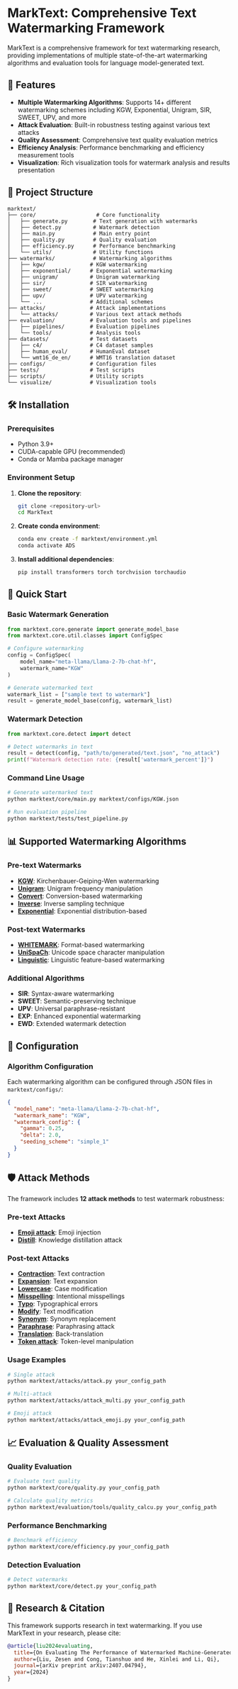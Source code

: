 # MarkText: Comprehensive Text Watermarking Framework

MarkText is a comprehensive framework for text watermarking research, providing implementations of multiple state-of-the-art watermarking algorithms and evaluation tools for language model-generated text.

## 🚀 Features

- **Multiple Watermarking Algorithms**: Supports 14+ different watermarking schemes including KGW, Exponential, Unigram, SIR, SWEET, UPV, and more
- **Attack Evaluation**: Built-in robustness testing against various text attacks
- **Quality Assessment**: Comprehensive text quality evaluation metrics
- **Efficiency Analysis**: Performance benchmarking and efficiency measurement tools
- **Visualization**: Rich visualization tools for watermark analysis and results presentation

## 📁 Project Structure

```
marktext/
├── core/                   # Core functionality
│   ├── generate.py        # Text generation with watermarks
│   ├── detect.py          # Watermark detection
│   ├── main.py            # Main entry point
│   ├── quality.py         # Quality evaluation
│   ├── efficiency.py      # Performance benchmarking
│   └── utils/             # Utility functions
├── watermarks/            # Watermarking algorithms
│   ├── kgw/              # KGW watermarking
│   ├── exponential/      # Exponential watermarking
│   ├── unigram/          # Unigram watermarking
│   ├── sir/              # SIR watermarking
│   ├── sweet/            # SWEET watermarking
│   ├── upv/              # UPV watermarking
│   └── ...               # Additional schemes
├── attacks/              # Attack implementations
│   └── attacks/          # Various text attack methods
├── evaluation/           # Evaluation tools and pipelines
│   ├── pipelines/        # Evaluation pipelines
│   └── tools/            # Analysis tools
├── datasets/             # Test datasets
│   ├── c4/               # C4 dataset samples
│   ├── human_eval/       # HumanEval dataset
│   └── wmt16_de_en/      # WMT16 translation dataset
├── configs/              # Configuration files
├── tests/                # Test scripts
├── scripts/              # Utility scripts
└── visualize/            # Visualization tools
```

## 🛠️ Installation

### Prerequisites

- Python 3.9+
- CUDA-capable GPU (recommended)
- Conda or Mamba package manager

### Environment Setup

1. **Clone the repository**:
   ```bash
   git clone <repository-url>
   cd MarkText
   ```

2. **Create conda environment**:
   ```bash
   conda env create -f marktext/environment.yml
   conda activate ADS
   ```

3. **Install additional dependencies**:
   ```bash
   pip install transformers torch torchvision torchaudio
   ```

## 🚀 Quick Start

### Basic Watermark Generation

```python
from marktext.core.generate import generate_model_base
from marktext.core.util.classes import ConfigSpec

# Configure watermarking
config = ConfigSpec(
    model_name="meta-llama/Llama-2-7b-chat-hf",
    watermark_name="KGW"
)

# Generate watermarked text
watermark_list = ["sample text to watermark"]
result = generate_model_base(config, watermark_list)
```

### Watermark Detection

```python
from marktext.core.detect import detect

# Detect watermarks in text
result = detect(config, "path/to/generated/text.json", "no_attack")
print(f"Watermark detection rate: {result['watermark_percent']}")
```

### Command Line Usage

```bash
# Generate watermarked text
python marktext/core/main.py marktext/configs/KGW.json

# Run evaluation pipeline
python marktext/tests/test_pipeline.py
```

## 📊 Supported Watermarking Algorithms

### Pre-text Watermarks
- **[KGW](https://arxiv.org/abs/2301.10226)**: Kirchenbauer-Geiping-Wen watermarking
- **[Unigram](https://arxiv.org/abs/2306.17439)**: Unigram frequency manipulation
- **[Convert](https://eprint.iacr.org/2023/763)**: Conversion-based watermarking
- **[Inverse](https://arxiv.org/abs/2307.15593)**: Inverse sampling technique
- **[Exponential](https://www.scottaaronson.com/talks/watermark.ppt)**: Exponential distribution-based

### Post-text Watermarks
- **[WHITEMARK](https://arxiv.org/abs/2310.08920)**: Format-based watermarking
- **[UniSpaCh](https://www.researchgate.net/publication/256991692_UniSpaCh_A_text-based_data_hiding_method_using_Unicode_space_characters)**: Unicode space character manipulation
- **[Linguistic](https://arxiv.org/abs/2305.08883)**: Linguistic feature-based watermarking

### Additional Algorithms
- **SIR**: Syntax-aware watermarking
- **SWEET**: Semantic-preserving technique
- **UPV**: Universal paraphrase-resistant
- **EXP**: Enhanced exponential watermarking
- **EWD**: Extended watermark detection

## 🔧 Configuration

### Algorithm Configuration

Each watermarking algorithm can be configured through JSON files in `marktext/configs/`:

```json
{
  "model_name": "meta-llama/Llama-2-7b-chat-hf",
  "watermark_name": "KGW",
  "watermark_config": {
    "gamma": 0.25,
    "delta": 2.0,
    "seeding_scheme": "simple_1"
  }
}
```

## 🛡️ Attack Methods

The framework includes **12 attack methods** to test watermark robustness:

### Pre-text Attacks
- **[Emoji attack](https://x.com/goodside/status/1610682909647671306)**: Emoji injection
- **[Distill](https://arxiv.org/pdf/2312.04469)**: Knowledge distillation attack

### Post-text Attacks
- **[Contraction](https://arxiv.org/abs/2211.09110)**: Text contraction
- **[Expansion](https://arxiv.org/abs/2211.09110)**: Text expansion
- **[Lowercase](https://arxiv.org/abs/2211.09110)**: Case modification
- **[Misspelling](https://arxiv.org/abs/2211.09110)**: Intentional misspellings
- **[Typo](https://arxiv.org/abs/2211.09110)**: Typographical errors
- **[Modify](https://arxiv.org/abs/2312.00273)**: Text modification
- **[Synonym](https://arxiv.org/abs/2312.00273)**: Synonym replacement
- **[Paraphrase](https://arxiv.org/abs/2303.13408)**: Paraphrasing attack
- **[Translation](https://github.com/argosopentech/argos-translate)**: Back-translation
- **[Token attack](https://arxiv.org/abs/2307.15593)**: Token-level manipulation

### Usage Examples

```bash
# Single attack
python marktext/attacks/attack.py your_config_path

# Multi-attack
python marktext/attacks/attack_multi.py your_config_path

# Emoji attack
python marktext/attacks/attack_emoji.py your_config_path
```

## 📈 Evaluation & Quality Assessment

### Quality Evaluation

```bash
# Evaluate text quality
python marktext/core/quality.py your_config_path

# Calculate quality metrics
python marktext/evaluation/tools/quality_calcu.py your_config_path
```

### Performance Benchmarking

```bash
# Benchmark efficiency
python marktext/core/efficiency.py your_config_path
```

### Detection Evaluation

```bash
# Detect watermarks
python marktext/core/detect.py your_config_path
```

## 🔬 Research & Citation

This framework supports research in text watermarking. If you use MarkText in your research, please cite:

```bibtex
@article{liu2024evaluating,
  title={On Evaluating The Performance of Watermarked Machine-Generated Texts Under Adversarial Attacks},
  author={Liu, Zesen and Cong, Tianshuo and He, Xinlei and Li, Qi},
  journal={arXiv preprint arXiv:2407.04794},
  year={2024}
}
```